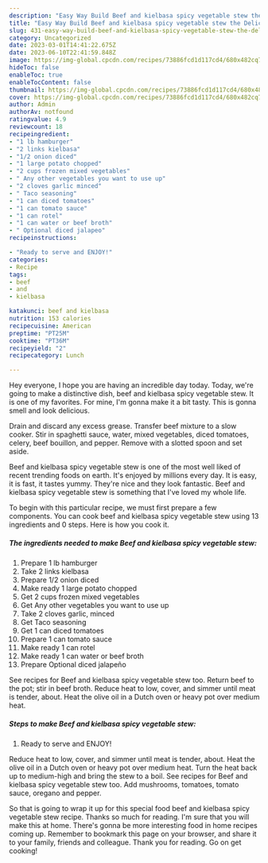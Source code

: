 ```yaml
---
description: "Easy Way Build Beef and kielbasa spicy vegetable stew the Delicious}"
title: "Easy Way Build Beef and kielbasa spicy vegetable stew the Delicious}"
slug: 431-easy-way-build-beef-and-kielbasa-spicy-vegetable-stew-the-delicious
category: Uncategorized
date: 2023-03-01T14:41:22.675Z
date: 2023-06-10T22:41:59.848Z
image: https://img-global.cpcdn.com/recipes/73886fcd1d117cd4/680x482cq70/beef-and-kielbasa-spicy-vegetable-stew-recipe-main-photo.jpg
hideToc: false
enableToc: true
enableTocContent: false
thumbnail: https://img-global.cpcdn.com/recipes/73886fcd1d117cd4/680x482cq70/beef-and-kielbasa-spicy-vegetable-stew-recipe-main-photo.jpg
cover: https://img-global.cpcdn.com/recipes/73886fcd1d117cd4/680x482cq70/beef-and-kielbasa-spicy-vegetable-stew-recipe-main-photo.jpg
author: Admin
authorAv: notfound
ratingvalue: 4.9
reviewcount: 18
recipeingredient:
- "1 lb hamburger"
- "2 links kielbasa"
- "1/2 onion diced"
- "1 large potato chopped"
- "2 cups frozen mixed vegetables"
- " Any other vegetables you want to use up"
- "2 cloves garlic minced"
- " Taco seasoning"
- "1 can diced tomatoes"
- "1 can tomato sauce"
- "1 can rotel"
- "1 can water or beef broth"
- " Optional diced jalapeo"
recipeinstructions:

- "Ready to serve and ENJOY!"
categories:
- Recipe
tags:
- beef
- and
- kielbasa

katakunci: beef and kielbasa 
nutrition: 153 calories
recipecuisine: American
preptime: "PT25M"
cooktime: "PT36M"
recipeyield: "2"
recipecategory: Lunch

---
```



Hey everyone, I hope you are having an incredible day today. Today, we're going to make a distinctive dish, beef and kielbasa spicy vegetable stew. It is one of my favorites. For mine, I'm gonna make it a bit tasty. This is gonna smell and look delicious.

Drain and discard any excess grease. Transfer beef mixture to a slow cooker. Stir in spaghetti sauce, water, mixed vegetables, diced tomatoes, celery, beef bouillon, and pepper. Remove with a slotted spoon and set aside.

Beef and kielbasa spicy vegetable stew is one of the most well liked of recent trending foods on earth. It's enjoyed by millions every day. It is easy, it is fast, it tastes yummy. They're nice and they look fantastic. Beef and kielbasa spicy vegetable stew is something that I've loved my whole life.


To begin with this particular recipe, we must first prepare a few components. You can cook beef and kielbasa spicy vegetable stew using 13 ingredients and 0 steps. Here is how you cook it.

<!--inarticleads1-->

##### The ingredients needed to make Beef and kielbasa spicy vegetable stew:

1. Prepare 1 lb hamburger
1. Take 2 links kielbasa
1. Prepare 1/2 onion diced
1. Make ready 1 large potato chopped
1. Get 2 cups frozen mixed vegetables
1. Get  Any other vegetables you want to use up
1. Take 2 cloves garlic, minced
1. Get  Taco seasoning
1. Get 1 can diced tomatoes
1. Prepare 1 can tomato sauce
1. Make ready 1 can rotel
1. Make ready 1 can water or beef broth
1. Prepare  Optional diced jalapeño


See recipes for Beef and kielbasa spicy vegetable stew too. Return beef to the pot; stir in beef broth. Reduce heat to low, cover, and simmer until meat is tender, about. Heat the olive oil in a Dutch oven or heavy pot over medium heat. 

<!--inarticleads2-->

##### Steps to make Beef and kielbasa spicy vegetable stew:


1. Ready to serve and ENJOY!

Reduce heat to low, cover, and simmer until meat is tender, about. Heat the olive oil in a Dutch oven or heavy pot over medium heat. Turn the heat back up to medium-high and bring the stew to a boil. See recipes for Beef and kielbasa spicy vegetable stew too. Add mushrooms, tomatoes, tomato sauce, oregano and pepper. 

So that is going to wrap it up for this special food beef and kielbasa spicy vegetable stew recipe. Thanks so much for reading. I'm sure that you will make this at home. There's gonna be more interesting food in home recipes coming up. Remember to bookmark this page on your browser, and share it to your family, friends and colleague. Thank you for reading. Go on get cooking!
